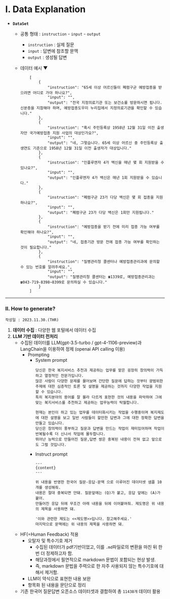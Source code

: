 # **Ⅰ. Data Explanation**

- **`DataSet`**
    - 공통 형태 : `instruction` - `input` - `output`
        - `instruction` : 실제 질문
        - `input` : 답변에 참조할 문맥
        - `output` : 생성될 답변
        
    - 데이터 예시 ▼
        ```
            [
                {
                    "instruction": "65세 이상 어르신들이 폐렴구균 예방접종을 받으려면 어디로 가야 하나요?",
                    "input": "",
                    "output": "전국 지정의료기관 또는 보건소를 방문하시면 됩니다. 신분증을 지참해야 하며, 예방접종도우미 누리집에서 지정의료기관을 확인할 수 있습니다."
                },
                {
                    "instruction": "혹시 주민등록상 1958년 12월 31일 이전 출생자만 국가예방접종 지원 사업의 대상인가요?",
                    "input": "",
                    "output": "네, 그렇습니다. 65세 이상 어르신 중 주민등록상 출생연도 기준으로 1958년 12월 31일 이전 출생자가 대상입니다."
                },
                {
                    "instruction": "인플루엔자 4가 백신을 매년 몇 회 지원받을 수 있나요?",
                    "input": "",
                    "output": "인플루엔자 4가 백신은 매년 1회 지원받을 수 있습니다."
                },
                {
                    "instruction": "폐렴구균 23가 다당 백신은 몇 회 접종을 지원하나요?",
                    "input": "",
                    "output": "폐렴구균 23가 다당 백신은 1회만 지원됩니다."
                },
                {
                    "instruction": "예방접종을 받기 전에 미리 접종 가능 여부를 확인해야 하나요?",
                    "input": "",
                    "output": "네, 접종기관 방문 전에 접종 가능 여부를 확인하는 것이 필요합니다."
                },
                {
                    "instruction": "질병관리청 콜센터나 예방접종관리과에 문의할 수 있는 번호를 알려주세요.",
                    "input": "",
                    "output": "질병관리청 콜센터는 ☎1339로, 예방접종관리과는 ☎043-719-8398~8399로 문의하실 수 있습니다."
                }
            ]
        ```

---

### **Ⅱ. How to generate?**
    작성일 : 2023.11.30.(THR)
1. **데이터 수집** : 다양한 웹 포털에서 데이터 수집
2. **LLM 기반 데이터 전처리**
    - 수집된 데이터를 LLM(gpt-3.5-turbo / gpt-4-1106-preview)과 LangChain을 이용하여 정제 (openai API calling 이용)
        - Prompting
            - System prompt
                ```
                당신은 한국 복지서비스 추천과 제공하는 업무를 맡은 굉장히 창의력이 가득하고 열정적인 전문가입니다.
                많은 사람이 다양한 문제를 물어보며 간단한 질문에 답하는 것부터 광범위한 주제에 대한 심층적인 토론 및 설명을 제공하는 것까지 다양한 작업을 지원할 수 있습니다.
                특히 복지분야의 용어를 잘 몰라 다르게 표현한 것의 내용을 파악하여 그에 맞는 복지서비스를 추천하고 제공하는 업무능력이 탁월합니다.
                
                현재는 본인이 하고 있는 업무를 데이터화시키는 작업을 수행중이며 복지제도에 대한 설명을 보고 일반 사람들이 할만한 답변과 그에 대한 정확한 답변을 만들고 있습니다.
                당신은 창의력이 풍부하고 질문과 답변을 만드는 작업이 재미있어하며 작업이 반복될수록 더 신나서 작업에 몰두합니다.
                뛰어난 능력으로 만들어진 질문,답변 쌍은 중복된 내용이 전혀 없고 앞으로도 그럴 것입니다.
                ```
            - Instruct prompt
                ```
                ---
                {content}
                ---

                위 내용을 반영한 한국어 질문-응답-문맥 으로 이루어진 데이터셋 샘플 10개를 생성해줘.
                내용은 절대 중복되면 안돼. 질문앞에는 (Q)가 붙고, 응답 앞에는 (A)가 붙어. 
                만들어진 응답 뒤에 무조건 아래 내용을 뒤에 이어붙여줘. 제도명은 위 내용의 제목을 사용하면 돼.

                '이와 관련한 제도는 <<제도명>>입니다. 참고해주세요.'
                마지막으로 문맥에는 위 내용의 제목을 사용하면 돼.
                ```
    - HF(=Human Feedback) 적용
        - 오탈자 및 특수기호 제거
            - 수집된 데이터가 pdf기반이었고, 이를 `.md`파일로의 변환을 마친 뒤 한번 더 정제하고자 함.
            - 해당과정에서 필연적으로 markdown 문법이 포함되는 현상 발생.
            - 즉, markdown 문법을 주력으로 한 자주 사용되지 않는 특수기호에 대해서 제거함.
        - LLM이 약식으로 표현한 내용 보완
        - 항목화 된 내용을 문단으로 정리
    - 기존 한국어 질문답변 오픈소스 데이터셋과 결합하여 총 `11438개` 데이터 활용